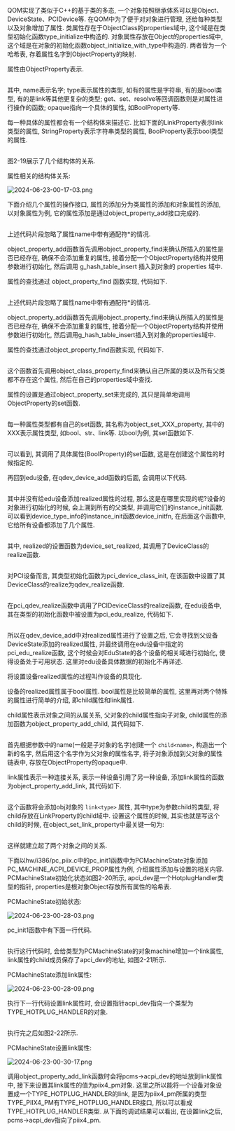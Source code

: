 
QOM实现了类似于C++的基于类的多态, 一个对象按照继承体系可以是Object、DeviceState、PCIDevice等. 在QOM中为了便于对对象进行管理, 还给每种类型以及对象增加了属性. 类属性存在于ObjectClass的properties域中, 这个域是在类型初始化函数type_initialize中构造的. 对象属性存放在Object的properties域中, 这个域是在对象的初始化函数object_initialize_with_type中构造的. 两者皆为一个哈希表, 存着属性名字到ObjectProperty的映射.

属性由ObjectProperty表示.

```cpp

```

其中, name表示名字; type表示属性的类型, 如有的属性是字符串, 有的是bool类型, 有的是link等其他更复杂的类型; get、set、resolve等回调函数则是对属性进行操作的函数; opaque指向一个具体的属性, 如BoolProperty等.

每一种具体的属性都会有一个结构体来描述它. 比如下面的LinkProperty表示link类型的属性, StringProperty表示字符串类型的属性, BoolProperty表示bool类型的属性.

```cpp

```

图2-19展示了几个结构体的关系.

属性相关的结构体关系:

![2024-06-23-00-17-03.png](./images/2024-06-23-00-17-03.png)

下面介绍几个属性的操作接口, 属性的添加分为类属性的添加和对象属性的添加, 以对象属性为例, 它的属性添加是通过object_property_add接口完成的.

```cpp

```

上述代码片段忽略了属性name中带有通配符*的情况.

object_property_add函数首先调用object_property_find来确认所插入的属性是否已经存在, 确保不会添加重复的属性, 接着分配一个ObjectProperty结构并使用参数进行初始化, 然后调用 g_hash_table_insert 插入到对象的 properties 域中.

属性的查找通过 object_property_find 函数实现, 代码如下.

```cpp

```

上述代码片段忽略了属性name中带有通配符*的情况.

object_property_add函数首先调用object_property_find来确认所插入的属性是否已经存在, 确保不会添加重复的属性, 接着分配一个ObjectProperty结构并使用参数进行初始化, 然后调用g_hash_table_insert插入到对象的properties域中.

属性的查找通过object_property_find函数实现, 代码如下.

```cpp

```

这个函数首先调用object_class_property_find来确认自己所属的类以及所有父类都不存在这个属性, 然后在自己的properties域中查找.

属性的设置是通过object_property_set来完成的, 其只是简单地调用ObjectProperty的set函数.

```cpp

```

每一种属性类型都有自己的set函数, 其名称为object_set_XXX_property, 其中的XXX表示属性类型, 如bool、str、link等. 以bool为例, 其set函数如下.

```cpp

```

可以看到, 其调用了具体属性(BoolProperty)的set函数, 这是在创建这个属性的时候指定的.

再回到edu设备, 在qdev_device_add函数的后面, 会调用以下代码.

```cpp

```

其中并没有给edu设备添加realized属性的过程, 那么这是在哪里实现的呢?设备的对象进行初始化的时候, 会上溯到所有的父类型, 并调用它们的instance_init函数. 可以看到device_type_info的instance_init函数device_initfn, 在后面这个函数中, 它给所有设备都添加了几个属性.

```cpp

```

其中, realized的设置函数为device_set_realized, 其调用了DeviceClass的realize函数.

```cpp

```

对PCI设备而言, 其类型初始化函数为pci_device_class_init, 在该函数中设置了其DeviceClass的realize为qdev_realize函数.

```cpp

```

在pci_qdev_realize函数中调用了PCIDeviceClass的realize函数, 在edu设备中, 其在类型的初始化函数中被设置为pci_edu_realize, 代码如下.

```cpp

```

所以在qdev_device_add中对realized属性进行了设置之后, 它会寻找到父设备DeviceState添加的realized属性, 并最终调用在edu设备中指定的pci_edu_realize函数, 这个时候会对EduState的各个设备的相关域进行初始化, 使得设备处于可用状态. 这里对edu设备具体数据的初始化不再详述.

将设置设备realized属性的过程叫作设备的具现化.

设备的realized属性属于bool属性. bool属性是比较简单的属性, 这里再对两个特殊的属性进行简单的介绍, 即child属性和link属性.

child属性表示对象之间的从属关系, 父对象的child属性指向子对象, child属性的添加函数为object_property_add_child, 其代码如下.

```cpp

```

首先根据参数中的name(一般是子对象的名字)创建一个 `child<name>`, 构造出一个新的名字, 然后用这个名字作为父对象的属性名字, 将子对象添加到父对象的属性链表中, 存放在ObjectProperty的opaque中.

link属性表示一种连接关系, 表示一种设备引用了另一种设备, 添加link属性的函数为object_property_add_link, 其代码如下.

```cpp

```

这个函数将会添加obj对象的 `link<type>` 属性, 其中type为参数child的类型, 将child存放在LinkProperty的child域中. 设置这个属性的时候, 其实也就是写这个child的时候, 在object_set_link_property中最关键一句为:

```cpp

```

这样就建立起了两个对象之间的关系.

下面以hw/i386/pc_piix.c中的pc_init1函数中为PCMachineState对象添加PC_MACHINE_ACPI_DEVICE_PROP属性为例, 介绍属性添加与设置的相关内容. PCMachineState初始化状态如图2-20所示, apci_dev是一个HotplugHandler类型的指针, properties是根对象Object存放所有属性的哈希表.

PCMachineState初始状态:

![2024-06-23-00-28-03.png](./images/2024-06-23-00-28-03.png)

pc_init1函数中有下面一行代码.

```cpp

```

执行这行代码时, 会给类型为PCMachineState的对象machine增加一个link属性, link属性的child成员保存了apci_dev的地址, 如图2-21所示.

PCMachineState添加link属性:

![2024-06-23-00-28-09.png](./images/2024-06-23-00-28-09.png)

执行下一行代码设置link属性时, 会设置指针acpi_dev指向一个类型为TYPE_HOTPLUG_HANDLER的对象.

```cpp

```

执行完之后如图2-22所示.

PCMachineState设置link属性:

![2024-06-23-00-30-17.png](./images/2024-06-23-00-30-17.png)

调用object_property_add_link函数时会将pcms->acpi_dev的地址放到link属性中, 接下来设置其link属性的值为piix4_pm对象. 这里之所以能将一个设备对象设置成一个TYPE_HOTPLUG_HANDLER的link, 是因为piix4_pm所属的类型TYPE_PIIX4_PM有TYPE_HOTPLUG_HANDLER接口, 所以可以看成TYPE_HOTPLUG_HANDLER类型. 从下面的调试结果可以看出, 在设置link之后, pcms->acpi_dev指向了piix4_pm.

```

```